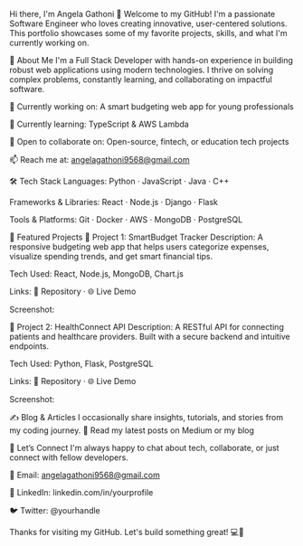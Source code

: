 Hi there, I'm Angela Gathoni 👋
Welcome to my GitHub!
I'm a passionate Software Engineer who loves creating innovative, user-centered solutions. This portfolio showcases some of my favorite projects, skills, and what I'm currently working on.

🚀 About Me
I'm a Full Stack Developer with hands-on experience in building robust web applications using modern technologies. I thrive on solving complex problems, constantly learning, and collaborating on impactful software.

🔭 Currently working on: A smart budgeting web app for young professionals

🌱 Currently learning: TypeScript & AWS Lambda

🤝 Open to collaborate on: Open-source, fintech, or education tech projects

📫 Reach me at: angelagathoni9568@gmail.com

🛠️ Tech Stack
Languages: Python · JavaScript · Java · C++

Frameworks & Libraries: React · Node.js · Django · Flask

Tools & Platforms: Git · Docker · AWS · MongoDB · PostgreSQL

🌟 Featured Projects
📌 Project 1: SmartBudget Tracker
Description:
A responsive budgeting web app that helps users categorize expenses, visualize spending trends, and get smart financial tips.

Tech Used: React, Node.js, MongoDB, Chart.js

Links:
🔗 Repository · 🌐 Live Demo

Screenshot:

📌 Project 2: HealthConnect API
Description:
A RESTful API for connecting patients and healthcare providers. Built with a secure backend and intuitive endpoints.

Tech Used: Python, Flask, PostgreSQL

Links:
🔗 Repository · 🌐 Live Demo

Screenshot:

<!-- Add more projects in similar format -->
✍️ Blog & Articles
I occasionally share insights, tutorials, and stories from my coding journey.
📖 Read my latest posts on Medium or my blog

🤝 Let’s Connect
I'm always happy to chat about tech, collaborate, or just connect with fellow developers.

📧 Email: angelagathoni9568@gmail.com

💼 LinkedIn: linkedin.com/in/yourprofile

🐦 Twitter: @yourhandle

Thanks for visiting my GitHub. Let's build something great! 💻🚀
